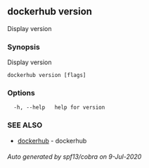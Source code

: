 ## dockerhub version

Display version

### Synopsis

Display version

```
dockerhub version [flags]
```

### Options

```
  -h, --help   help for version
```

### SEE ALSO

* [dockerhub](dockerhub.md)	 - dockerhub

###### Auto generated by spf13/cobra on 9-Jul-2020
